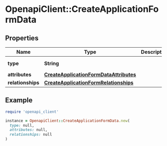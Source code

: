 # OpenapiClient::CreateApplicationFormData

## Properties

| Name | Type | Description | Notes |
| ---- | ---- | ----------- | ----- |
| **type** | **String** |  | [default to &#39;applicationForm&#39;] |
| **attributes** | [**CreateApplicationFormDataAttributes**](CreateApplicationFormDataAttributes.md) |  | [optional] |
| **relationships** | [**CreateApplicationFormRelationships**](CreateApplicationFormRelationships.md) |  | [optional] |

## Example

```ruby
require 'openapi_client'

instance = OpenapiClient::CreateApplicationFormData.new(
  type: null,
  attributes: null,
  relationships: null
)
```

